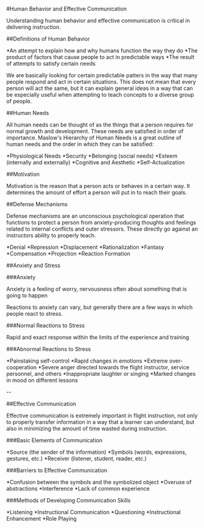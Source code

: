 #Human Behavior and Effective Communication

Understanding human behavior and effective communication is critical in delivering instruction.


##Definitions of Human Behavior

*An attempt to explain how and why humans function the way they do
*The product of factors that cause people to act in predictable ways
*The result of attempts to satisfy certain needs

We are basically looking for certain predictable patters in the way that many people respond and act in certain situations. This does not mean that every person will act the same, but it can explain general ideas in a way that can be especially useful when attempting to teach concepts to a diverse group of people.

##Human Needs

All human needs can be thought of as the things that a person requires for normal growth and development. These needs are satisfied in order of importance. Maslow's Hierarchy of Human Needs is a great outline of human needs and the order in which they can be satisfied:

*Physiological Needs
*Security
*Belonging (social needs)
*Esteem (internally and externally)
*Cognitive and Aesthetic
*Self-Actualization

##Motivation

Motivation is the reason that a person acts or behaves in a certain way. It determines the amount of effort a person will put in to reach their goals.

##Defense Mechanisms

Defense mechanisms are an unconscious psychological operation that functions to protect a person from anxiety-producing thoughts and feelings related to internal conflicts and outer stressors. These directly go against an instructors ability to properly teach.

*Denial
*Repression
*Displacement
*Rationalization
*Fantasy
*Compensation
*Projection
*Reaction Formation

##Anxiety and Stress

###Anxiety

Anxiety is a feeling of worry, nervousness often about something that is going to happen

Reactions to anxiety can vary, but generally there are a few ways in which people react to stress.

###Normal Reactions to Stress

Rapid and exact response within the limits of the experience and training

###Abnormal Reactions to Stress

*Painstaking self-control
*Rapid changes in emotions
*Extreme over-cooperation
*Severe anger directed towards the flight instructor, service personnel, and others
*Inappropriate laughter or singing
*Marked changes in mood on different lessons


--

##Effective Communication

Effective communication is extremely important in flight instruction, not only to properly transfer information in a way that a learner can understand, but also in minimizing the amount of time wasted during instruction.

###Basic Elements of Communication

*Source (the sender of the information)
*Symbols (words, expressions, gestures, etc.)
*Receiver (listener, student, reader, etc.)

###Barriers to Effective Communication

*Confusion between the symbols and the symbolized object
*Overuse of abstractions
*Interference
*Lack of common experience

###Methods of Developing Communication Skills

*Listening
*Instructional Communication
*Questioning
*Instructional Enhancement
*Role Playing


